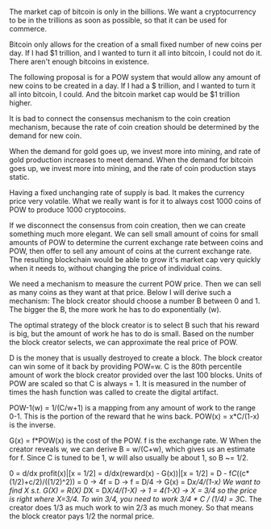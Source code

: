 The market cap of bitcoin is only in the billions. We want a cryptocurrency to be in the trillions as soon as possible, so that it can be used for commerce. 

Bitcoin only allows for the creation of a small fixed number of new coins per day. If I had $1 trillion, and I wanted to turn it all into bitcoin, I could not do it. There aren't enough bitcoins in existence.

The following proposal is for a POW system that would allow any amount of new coins to be created in a day. If I had a $ trillion, and I wanted to turn it all into bitcoin, I could. And the bitcoin market cap would be $1 trillion higher.

It is bad to connect the consensus mechanism to the coin creation mechanism, because the rate of coin creation should be determined by the demand for new coin.

When the demand for gold goes up, we invest more into mining, and rate of gold production increases to meet demand.
When the demand for bitcoin goes up, we invest more into mining, and the rate of coin production stays static.

Having a fixed unchanging rate of supply is bad. It makes the currency price very volatile.
What we really want is for it to always cost 1000 coins of POW to produce 1000 cryptocoins.

If we disconnect the consensus from coin creation, then we can create something much more elegant. We can sell small amount of coins for small amounts of POW to determine the current exchange rate between coins and POW, then offer to sell any amount of coins at the current exchange rate. The resulting blockchain would be able to grow it's market cap very quickly when it needs to, without changing the price of individual coins.

We need a mechanism to measure the current POW price. Then we can sell as many coins as they want at that price.
Below I will derive such a mechanism:
The block creator should choose a number B between 0 and 1. The bigger the B, the more work he has to do exponentially (w).

The optimal strategy of the block creator is to select B such that his reward is big, but the amount of work he has to do is small. Based on the number the block creator selects, we can approximate the real price of POW.

D is the money that is usually destroyed to create a block. The block creator can win some of it back by providing POW=w.
C is the 80th percentile amount of work the block creator provided over the last 100 blocks. Units of POW are scaled so that C is always = 1. It is measured in the number of times the hash function was called to create the digital artifact. 

POW-1(w) = 1/(C/w+1) is a mapping from any amount of work to the range 0-1. This is the portion of the reward that he wins back.
POW(x) = x*C/(1-x) is the inverse.

G(x) = f*POW(x) is the cost of the POW. f is the exchange rate. W
When the creator reveals w, we can derive B = w/(C+w), which gives us an estimate for f.
Since C is tuned to be 1, w will also usually be about 1, so B ~= 1/2.

0 = d/dx profit(x)|[x = 1/2] = d/dx(reward(x) - G(x))|[x = 1/2] = D - f*C*((c*(1/2)+c/2)/((1/2)^2)) = 0
-> 4f = D
-> f = D/4
-> G(x) = D*x/4/(1-x)
We want to find X s.t. G(X) = R(X)
D*X = D*X/4/(1-X) -> 1 = 4(1-X) -> X = 3/4
so the price is right where X=3/4. To win 3/4, you need to work 3/4 * C / (1/4) = 3*C.
The creator does 1/3 as much work to win 2/3 as much money. So that means the block creator pays 1/2 the normal price.